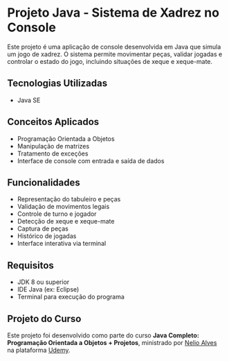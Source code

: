 # Projeto Java - Sistema de Xadrez no Console

Este projeto é uma aplicação de console desenvolvida em Java que simula um jogo de xadrez. O sistema permite movimentar peças, validar jogadas e controlar o estado do jogo, incluindo situações de xeque e xeque-mate.

## Tecnologias Utilizadas

- Java SE

## Conceitos Aplicados

- Programação Orientada a Objetos
- Manipulação de matrizes
- Tratamento de exceções
- Interface de console com entrada e saída de dados

## Funcionalidades

- Representação do tabuleiro e peças
- Validação de movimentos legais
- Controle de turno e jogador
- Detecção de xeque e xeque-mate
- Captura de peças
- Histórico de jogadas
- Interface interativa via terminal

## Requisitos

- JDK 8 ou superior
- IDE Java (ex: Eclipse)
- Terminal para execução do programa

## Projeto do Curso

Este projeto foi desenvolvido como parte do curso **Java Completo: Programação Orientada a Objetos + Projetos**, ministrado por [Nelio Alves](https://www.udemy.com/user/nelio-alves/) na plataforma [Udemy](https://www.udemy.com/).
